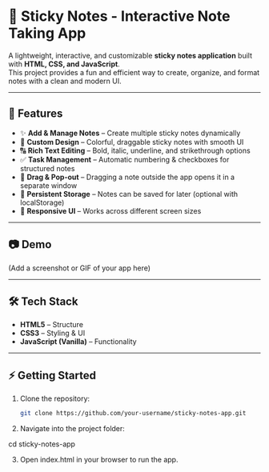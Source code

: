 # 📝 Sticky Notes - Interactive Note Taking App  

A lightweight, interactive, and customizable **sticky notes application** built with **HTML, CSS, and JavaScript**.  
This project provides a fun and efficient way to create, organize, and format notes with a clean and modern UI.  

---

## 🚀 Features  

- ✨ **Add & Manage Notes** – Create multiple sticky notes dynamically  
- 🎨 **Custom Design** – Colorful, draggable sticky notes with smooth UI  
- 🔠 **Rich Text Editing** – Bold, italic, underline, and strikethrough options  
- ✅ **Task Management** – Automatic numbering & checkboxes for structured notes  
- 📌 **Drag & Pop-out** – Dragging a note outside the app opens it in a separate window  
- 💾 **Persistent Storage** – Notes can be saved for later (optional with localStorage)  
- 📱 **Responsive UI** – Works across different screen sizes  

---

## 📷 Demo  

(Add a screenshot or GIF of your app here)  

---

## 🛠️ Tech Stack  

- **HTML5** – Structure  
- **CSS3** – Styling & UI  
- **JavaScript (Vanilla)** – Functionality  

---

## ⚡ Getting Started  

1. Clone the repository:  
   ```bash
   git clone https://github.com/your-username/sticky-notes-app.git

2. Navigate into the project folder:

cd sticky-notes-app

3. Open index.html in your browser to run the app.
